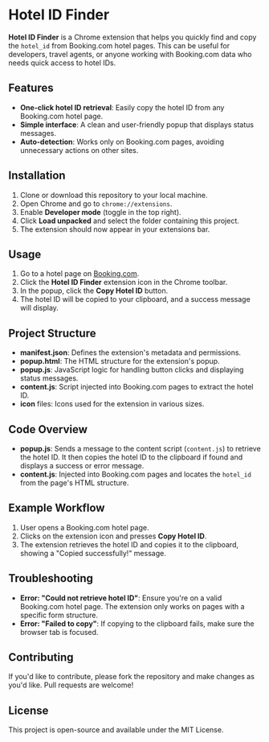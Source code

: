# Hotel ID Finder

**Hotel ID Finder** is a Chrome extension that helps you quickly find and copy the `hotel_id` from Booking.com hotel pages. This can be useful for developers, travel agents, or anyone working with Booking.com data who needs quick access to hotel IDs.

## Features

- **One-click hotel ID retrieval**: Easily copy the hotel ID from any Booking.com hotel page.
- **Simple interface**: A clean and user-friendly popup that displays status messages.
- **Auto-detection**: Works only on Booking.com pages, avoiding unnecessary actions on other sites.

## Installation

1. Clone or download this repository to your local machine.
2. Open Chrome and go to `chrome://extensions`.
3. Enable **Developer mode** (toggle in the top right).
4. Click **Load unpacked** and select the folder containing this project.
5. The extension should now appear in your extensions bar.

## Usage

1. Go to a hotel page on [Booking.com](https://www.booking.com).
2. Click the **Hotel ID Finder** extension icon in the Chrome toolbar.
3. In the popup, click the **Copy Hotel ID** button.
4. The hotel ID will be copied to your clipboard, and a success message will display.

## Project Structure

- **manifest.json**: Defines the extension's metadata and permissions.
- **popup.html**: The HTML structure for the extension's popup.
- **popup.js**: JavaScript logic for handling button clicks and displaying status messages.
- **content.js**: Script injected into Booking.com pages to extract the hotel ID.
- **icon** files: Icons used for the extension in various sizes.

## Code Overview

- **popup.js**: Sends a message to the content script (`content.js`) to retrieve the hotel ID. It then copies the hotel ID to the clipboard if found and displays a success or error message.
- **content.js**: Injected into Booking.com pages and locates the `hotel_id` from the page's HTML structure.
  
## Example Workflow

1. User opens a Booking.com hotel page.
2. Clicks on the extension icon and presses **Copy Hotel ID**.
3. The extension retrieves the hotel ID and copies it to the clipboard, showing a "Copied successfully!" message.

## Troubleshooting

- **Error: "Could not retrieve hotel ID"**: Ensure you're on a valid Booking.com hotel page. The extension only works on pages with a specific form structure.
- **Error: "Failed to copy"**: If copying to the clipboard fails, make sure the browser tab is focused.

## Contributing

If you'd like to contribute, please fork the repository and make changes as you'd like. Pull requests are welcome!

## License

This project is open-source and available under the MIT License.
